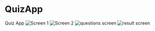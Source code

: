 # QuizApp
Quiz App
![Screen 1](https://user-images.githubusercontent.com/52866767/108878490-51e92200-7626-11eb-9303-3c689de5e310.jpg)
![Screen 2](https://user-images.githubusercontent.com/52866767/108878630-76dd9500-7626-11eb-93f9-26ff58fd5fc8.jpg)
![questions screen](https://user-images.githubusercontent.com/52866767/108878838-a4c2d980-7626-11eb-9091-d7f48c76198b.jpg)
![result screen](https://user-images.githubusercontent.com/52866767/108878858-a9878d80-7626-11eb-9189-b73a3fe36997.jpg)

